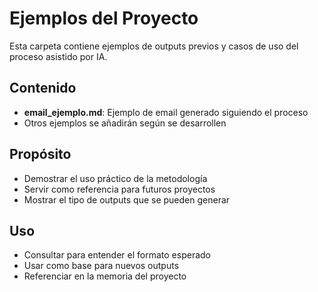 # Ejemplos del Proyecto

Esta carpeta contiene ejemplos de outputs previos y casos de uso del proceso asistido por IA.

## Contenido
- **email_ejemplo.md**: Ejemplo de email generado siguiendo el proceso
- Otros ejemplos se añadirán según se desarrollen

## Propósito
- Demostrar el uso práctico de la metodología
- Servir como referencia para futuros proyectos
- Mostrar el tipo de outputs que se pueden generar

## Uso
- Consultar para entender el formato esperado
- Usar como base para nuevos outputs
- Referenciar en la memoria del proyecto
